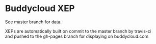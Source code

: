 Buddycloud XEP
===============

See master branch for data.

XEPs are automatically built on commit to the master branch by travis-ci and pushed to the gh-pages branch for displaying on buddycloud.com.
